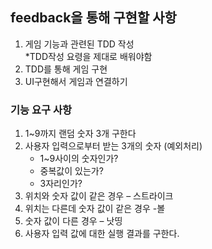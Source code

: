 ## feedback을 통해 구현할 사항 


1. 게임 기능과 관련된 TDD 작성<br>
   *TDD작성 요령을 제대로 배워야함 
3. TDD를 통해 게임 구현
4. UI구현해서 게임과 연결하기

### 기능 요구 사항 

1.	1~9까지 랜덤 숫자 3개 구한다
2.	사용자 입력으로부터 받는 3개의 숫자 (예외처리)
      -	1~9사이의 숫자인가?
      -	중복값이 있는가?
      -	3자리인가?
3.	위치와 숫자 값이 같은 경우 – 스트라이크
4.	위치는 다른데 숫자 값이 같은 경우 -볼
5.	숫자 값이 다른 경우 – 낫띵
6.	사용자 입력 값에 대한 실행 결과를 구한다.

